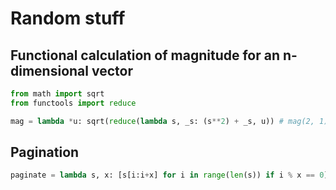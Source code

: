 # Random stuff

## Functional calculation of magnitude for an n-dimensional vector
```python
from math import sqrt
from functools import reduce

mag = lambda *u: sqrt(reduce(lambda s, _s: (s**2) + _s, u)) # mag(2, 1) == 2.23606797749979
```

## Pagination
```python
paginate = lambda s, x: [s[i:i+x] for i in range(len(s)) if i % x == 0] # paginate([1, 2, 3, 4, 5], 3) == [[1, 2, 3], [4, 5]]
```

